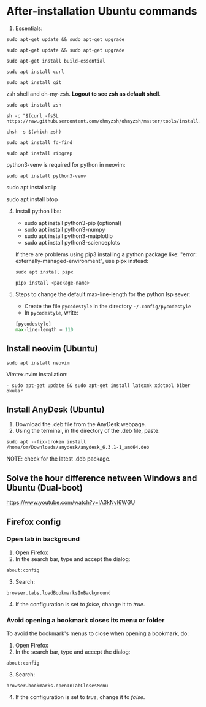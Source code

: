 # After-installation Ubuntu commands

1. Essentials:

```shell
sudo apt-get update && sudo apt-get upgrade
```

```shell
sudo apt-get update && sudo apt-get upgrade
```

```shell
sudo apt-get install build-essential
```

```shell
sudo apt install curl
```

```shell
sudo apt install git
```

zsh shell and oh-my-zsh. **Logout to see zsh as default shell**.
```shell
sudo apt install zsh
```

```shell
sh -c "$(curl -fsSL https://raw.githubusercontent.com/ohmyzsh/ohmyzsh/master/tools/install.sh)"
```

```shell
chsh -s $(which zsh)
```


```shell
sudo apt install fd-find
```

```shell
sudo apt install ripgrep
```

python3-venv is required for python in neovim:
```shell
sudo apt install python3-venv
```

sudo apt instal xclip

sudo apt install btop

4. Install python libs:
    - sudo apt install python3-pip (optional)
    - sudo apt install python3-numpy
    - sudo apt install python3-matplotlib
    - sudo apt install python3-scienceplots

    If there are problems using pip3 installing a python package like: "error: externally-managed-environment",
    use pipx instead:

    ```
    sudo apt install pipx
    ```

    ```
    pipx install <package-name>
    ```

5. Steps to change the default max-line-length for the python lsp sever:
    - Create the file `pycodestyle` in the directory `~/.config/pycodestyle`
    - In `pycodestyle`, write:
    ```python
    [pycodestyle]
    max-line-length = 110
    ```



## Install neovim (Ubuntu)
```shell
sudo apt install neovim
```

Vimtex.nvim installation:
```shell
- sudo apt-get update && sudo apt-get install latexmk xdotool biber okular
```


## Install AnyDesk (Ubuntu)

1. Download the .deb file from the AnyDesk webpage.
2. Using the terminal, in the directory of the .deb file, paste:
```
sudo apt --fix-broken install /home/om/Downloads/anydesk/anydesk_6.3.1-1_amd64.deb
```
NOTE: check for the latest .deb package.

## Solve the hour difference netween Windows and Ubuntu (Dual-boot)
https://www.youtube.com/watch?v=lA3kNvI6WGU


## Firefox config

### Open tab in background

1. Open Firefox
2. In the search bar, type and accept the dialog:
```
about:config
```
3. Search:
```
browser.tabs.loadBookmarksInBackground
```
4. If the configuration is set to *false*, change it to *true*.

### Avoid opening a bookmark closes its menu or folder

To avoid the bookmark's menus to close when opening a bookmark, do:

1. Open Firefox
2. In the search bar, type and accept the dialog:
```
about:config
```
3. Search:
```
browser.bookmarks.openInTabClosesMenu
```
4. If the configuration is set to *true*, change it to *false*.
